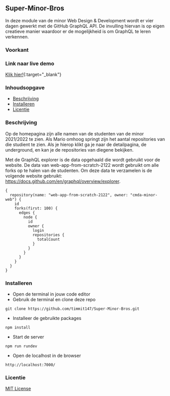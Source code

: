 ## Super-Minor-Bros
In deze module van de minor Web Design & Development wordt er vier dagen gewerkt met de GitHub GraphQL API. De invulling hiervan is op eigen creatieve manier waardoor er de mogelijkheid is om GraphQL te leren verkennen.

### Voorkant



### Link naar live demo
[Klik hier!](https://super-minor-bros.herokuapp.com/){:target="_blank"}

### Inhoudsopgave 

* [Beschrijving](https://github.com/timmit147/Super-Minor-Bros#beschrijving)
* [Installeren](https://github.com/timmit147/Super-Minor-Bros#installeren)
* [Licentie](https://github.com/timmit147/Super-Minor-Bros#licentie)

### Beschrijving
Op de homepagina zijn alle namen van de studenten van de minor 2021/2022 te zien. Als Mario omhoog springt zijn het aantal repositories van die studient te zien. Als je hierop klikt ga je naar de detailpagina, de underground, en kan je de repositories van diegene bekijken.

Met de GraphQL explorer is de data opgehaald die wordt gebruikt voor de website. De data van web-app-from-scratch-2122 wordt gebruikt om alle forks op te halen van de studenten. Om deze data te verzamelen is de volgende website gebruikt: https://docs.github.com/en/graphql/overview/explorer.

```
{
  repository(name: "web-app-from-scratch-2122", owner: "cmda-minor-web") {
    id
    forks(first: 100) {
      edges {
        node {
          id
          owner {
            login
            repositories {
              totalCount
            }
          }
        }
      }
    }
  }
}
```

### Installeren
- Open de terminal in jouw code editor 
- Gebruik de terminal en clone deze repo 
```
git clone https://github.com/timmit147/Super-Minor-Bros.git
```
- Installeer de gebruikte packages
```
npm install
```
- Start de server
```
npm run rundev
```
- Open de localhost in de browser
```
http://localhost:7000/
```

### Licentie
[MIT License](LICENSE)